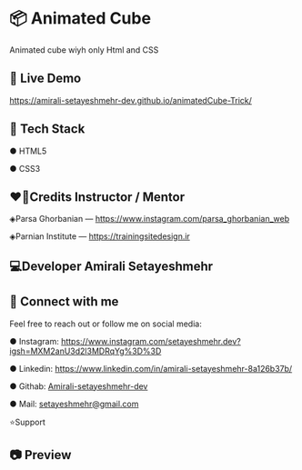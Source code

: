 # 📦 Animated Cube

Animated cube wiyh only Html and CSS 
## 🔗 Live Demo

https://amirali-setayeshmehr-dev.github.io/animatedCube-Trick/

## 🧰 Tech Stack
● HTML5

● CSS3
## ❤🙏Credits Instructor / Mentor
◈Parsa Ghorbanian — https://www.instagram.com/parsa_ghorbanian_web

◈Parnian Institute — https://trainingsitedesign.ir

## 💻Developer Amirali Setayeshmehr
## 🔗 Connect with me
Feel free to reach out or follow me on social media:

● Instagram: https://www.instagram.com/setayeshmehr.dev?igsh=MXM2anU3d2l3MDRqYg%3D%3D

● Linkedin: https://www.linkedin.com/in/amirali-setayeshmehr-8a126b37b/

● Githab: [Amirali-setayeshmehr-dev](https://github.com/Amirali-setayeshmehr-dev)

● Mail: setayeshmehr@gmail.com

⭐Support

## 📷 Preview











